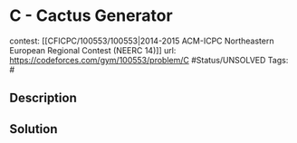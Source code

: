 # C - Cactus Generator

contest: [[CFICPC/100553/100553|2014-2015 ACM-ICPC Northeastern European Regional Contest (NEERC 14)]]
url: https://codeforces.com/gym/100553/problem/C
#Status/UNSOLVED
Tags: #

## Description

## Solution

